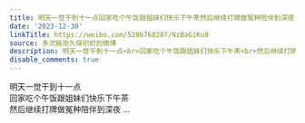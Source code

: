 ```yaml
---
title: 明天一觉干到十一点回家吃个午饭跟姐妹们快乐下午茶然后继续打牌做冤种陪伴到深夜
date: '2023-12-30'
linkTitle: https://weibo.com/5286768287/NzBaGiKu9
source: 多次婉拒久保织织的微博
description: 明天一觉干到十一点<br>回家吃个午饭跟姐妹们快乐下午茶<br>然后继续打牌做冤种陪伴到深夜  ...
disable_comments: true
---
```

明天一觉干到十一点<br>回家吃个午饭跟姐妹们快乐下午茶<br>然后继续打牌做冤种陪伴到深夜  ...